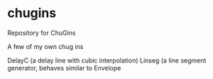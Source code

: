 chugins
=======

Repository for ChuGins

A few of my own chug ins 

DelayC (a delay line with cubic interpolation)
Linseg (a line segment generator, behaves similar to Envelope 